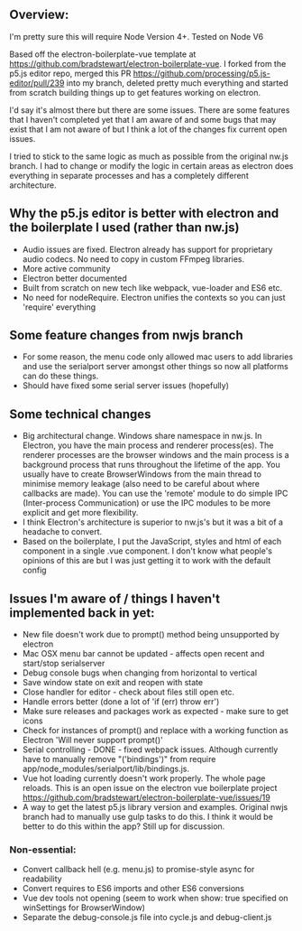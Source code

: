 ## Overview:

I'm pretty sure this will require Node Version 4+. Tested on Node V6

Based off the electron-boilerplate-vue template at https://github.com/bradstewart/electron-boilerplate-vue. I forked from the p5.js editor repo, merged this PR https://github.com/processing/p5.js-editor/pull/239 into my branch, deleted pretty much everything and started from scratch building things up to get features working on electron.

I'd say it's almost there but there are some issues. There are some features that I haven't completed yet that I am aware of and some bugs that may exist that I am not aware of but I think a lot of the changes fix current open issues.

I tried to stick to the same logic as much as possible from the original nw.js branch. I had to change or modify the logic in certain areas as electron does everything in separate processes and has a completely different architecture.

## Why the p5.js editor is better with electron and the boilerplate I used (rather than nw.js)

- Audio issues are fixed. Electron already has support for proprietary audio codecs. No need to copy in custom FFmpeg libraries.
- More active community
- Electron better documented
- Built from scratch on new tech like webpack, vue-loader and ES6 etc.
- No need for nodeRequire. Electron unifies the contexts so you can just 'require' everything

## Some feature changes from nwjs branch

- For some reason, the menu code only allowed mac users to add libraries and use the serialport server amongst other things so now all platforms can do these things.
- Should have fixed some serial server issues (hopefully)

## Some technical changes

- Big architectural change. Windows share namespace in nw.js. In Electron, you have the main process and renderer process(es). The renderer processes are the browser windows and the main process is a background process that runs throughout the lifetime of the app. You usually have to create BrowserWindows from the main thread to minimise memory leakage (also need to be careful about where callbacks are made). You can use the 'remote' module to do simple IPC (Inter-process Communication) or use the IPC modules to be more explicit and get more flexibility.
- I think Electron's architecture is superior to nw.js's but it was a bit of a headache to convert.
- Based on the boilerplate, I put the JavaScript, styles and html of each component in a single .vue component. I don't know what people's opinions of this are but I was just getting it to work with the default config

## Issues I'm aware of / things I haven't implemented back in yet:

- New file doesn't work due to prompt() method being unsupported by electron
- Mac OSX menu bar cannot be updated - affects open recent and start/stop serialserver
- Debug console bugs when changing from horizontal to vertical
- Save window state on exit and reopen with state
- Close handler for editor - check about files still open etc.
- Handle errors better (done a lot of 'if (err) throw err')
- Make sure releases and packages work as expected - make sure to get icons
- Check for instances of prompt() and replace with a working function as Electron 'Will never support prompt()'
- Serial controlling - DONE - fixed webpack issues. Although currently have to manually remove "('bindings')" from require app/node_modules/serialport/lib/bindings.js.
- Vue hot loading currently doesn't work properly. The whole page reloads. This is an open issue on the electron vue boilerplate project https://github.com/bradstewart/electron-boilerplate-vue/issues/19
- A way to get the latest p5.js library version and examples. Original nwjs branch had to manually use gulp tasks to do this. I think it would be better to do this within the app? Still up for discussion.

### Non-essential:
- Convert callback hell (e.g. menu.js) to promise-style async for readability
- Convert requires to ES6 imports and other ES6 conversions
- Vue dev tools not opening (seem to work when show: true specified on winSettings for BrowserWindow)
- Separate the debug-console.js file into cycle.js and debug-client.js